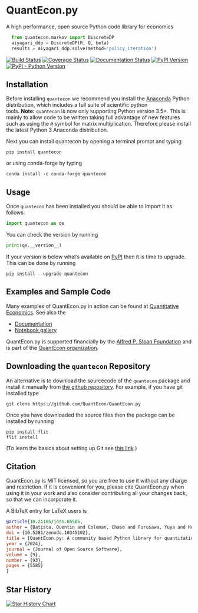 # QuantEcon.py

A high performance, open source Python code library for economics

```python
  from quantecon.markov import DiscreteDP
  aiyagari_ddp = DiscreteDP(R, Q, beta)
  results = aiyagari_ddp.solve(method='policy_iteration')
```

[![Build Status](https://github.com/QuantEcon/QuantEcon.py/actions/workflows/ci.yml/badge.svg)](https://github.com/QuantEcon/QuantEcon.py/actions?query=workflow%3Abuild)
[![Coverage Status](https://coveralls.io/repos/QuantEcon/QuantEcon.py/badge.svg)](https://coveralls.io/r/QuantEcon/QuantEcon.py)
[![Documentation Status](https://readthedocs.org/projects/quanteconpy/badge/?version=latest)](https://quanteconpy.readthedocs.io/en/latest/?badge=latest)
[![PyPI Version](https://img.shields.io/pypi/v/quantecon.svg)](https://pypi.org/project/quantecon/)
[![PyPI - Python Version](https://img.shields.io/pypi/pyversions/quantecon.svg)](https://pypi.org/project/quantecon/)

## Installation

Before installing `quantecon` we recommend you install the [Anaconda](https://www.anaconda.com/download/) Python distribution, which includes a full suite of scientific python tools. **Note:** `quantecon` is now only supporting Python version 3.5+. This is mainly to allow code to be written taking full advantage of new features such as using the `@` symbol for matrix multiplication. Therefore please install the latest Python 3 Anaconda distribution.

Next you can install quantecon by opening a terminal prompt and typing

    pip install quantecon

or using conda-forge by typing

    conda install -c conda-forge quantecon

## Usage

Once `quantecon` has been installed you should be able to import it as follows:

```python
import quantecon as qe
```

You can check the version by running

```python
print(qe.__version__)
```

If your version is below what’s available on [PyPI](https://pypi.python.org/pypi/quantecon/) then it is time to upgrade. This can be done by running

    pip install --upgrade quantecon

## Examples and Sample Code

Many examples of QuantEcon.py in action can be found at [Quantitative Economics](https://lectures.quantecon.org/). See also the

*   [Documentation](https://quanteconpy.readthedocs.org/en/latest/)
*   [Notebook gallery](https://notes.quantecon.org)

QuantEcon.py is supported financially by the [Alfred P. Sloan Foundation](http://www.sloan.org/) and is part of the [QuantEcon organization](https://quantecon.org).

## Downloading the `quantecon` Repository

An alternative is to download the sourcecode of the `quantecon` package and install it manually from [the github repository](https://github.com/QuantEcon/QuantEcon.py/). For example, if you have git installed type

    git clone https://github.com/QuantEcon/QuantEcon.py

Once you have downloaded the source files then the package can be installed by running

    pip install flit
    flit install

(To learn the basics about setting up Git see [this link](https://help.github.com/articles/set-up-git/).)

## Citation

QuantEcon.py is MIT licensed, so you are free to use it without any charge and restriction. If it is convenient for you, please cite QuantEcon.py when using it in your work and also consider contributing all your changes back, so that we can incorporate it.

A BibTeX entry for LaTeX users is

```bibtex
@article{10.21105/joss.05585,
author = {Batista, Quentin and Coleman, Chase and Furusawa, Yuya and Hu, Shu and Lunagariya, Smit and Lyon, Spencer and McKay, Matthew and Oyama, Daisuke and Sargent, Thomas J. and Shi, Zejin and Stachurski, John and Winant, Pablo and Watkins, Natasha and Yang, Ziyue and Zhang, Hengcheng},
doi = {10.5281/zenodo.10345102},
title = {QuantEcon.py: A community based Python library for quantitative economics},
year = {2024},
journal = {Journal of Open Source Software},
volume = {9},
number = {93},
pages = {5585}
}
```

## Star History

[![Star History Chart](https://api.star-history.com/svg?repos=quantecon/quantecon.py&type=Date)](https://star-history.com/#quantecon/quantecon.py&Date)
